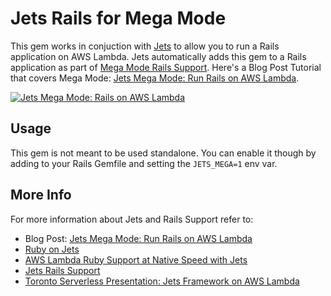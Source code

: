 # Jets Rails for Mega Mode

This gem works in conjuction with [Jets](http://rubyonjets.com/) to allow you to run a Rails application on AWS Lambda. Jets automatically adds this gem to a Rails application as part of [Mega Mode Rails Support](http://rubyonjets.com/docs/rails-support/).  Here's a Blog Post Tutorial that covers Mega Mode: [Jets Mega Mode: Run Rails on AWS Lambda](https://blog.boltops.com/2018/11/03/jets-mega-mode-run-rails-on-aws-lambda).

[![Jets Mega Mode: Rails on AWS Lambda](https://img.youtube.com/vi/hr-A6AHXuO0/0.jpg)](https://www.youtube.com/watch?v=hr-A6AHXuO0)

## Usage

This gem is not meant to be used standalone. You can enable it though by adding to your Rails Gemfile and setting the `JETS_MEGA=1` env var.

## More Info

For more information about Jets and Rails Support refer to:

* Blog Post: [Jets Mega Mode: Run Rails on AWS Lambda](https://blog.boltops.com/2018/11/03/jets-mega-mode-run-rails-on-aws-lambda)
* [Ruby on Jets](http://rubyonjets.com)
* [AWS Lambda Ruby Support at Native Speed with Jets](https://blog.boltops.com/2018/09/02/aws-lambda-ruby-support-at-native-speed-with-jets)
* [Jets Rails Support](http://rubyonjets.com/docs/rails-support/)
* [Toronto Serverless Presentation: Jets Framework on AWS Lambda](https://blog.boltops.com/2018/09/25/toronto-serverless-presentation-jets-framework-on-aws-lambda)
